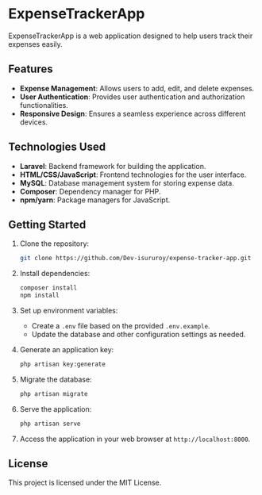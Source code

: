 # ExpenseTrackerApp

ExpenseTrackerApp is a web application designed to help users track their expenses easily.

## Features

- **Expense Management**: Allows users to add, edit, and delete expenses.
- **User Authentication**: Provides user authentication and authorization functionalities.
- **Responsive Design**: Ensures a seamless experience across different devices.

## Technologies Used

- **Laravel**: Backend framework for building the application.
- **HTML/CSS/JavaScript**: Frontend technologies for the user interface.
- **MySQL**: Database management system for storing expense data.
- **Composer**: Dependency manager for PHP.
- **npm/yarn**: Package managers for JavaScript.

## Getting Started

1. Clone the repository:

    ```bash
    git clone https://github.com/Dev-isururoy/expense-tracker-app.git
    ```

2. Install dependencies:

    ```bash
    composer install
    npm install
    ```

3. Set up environment variables:

    - Create a `.env` file based on the provided `.env.example`.
    - Update the database and other configuration settings as needed.

4. Generate an application key:

    ```bash
    php artisan key:generate
    ```

5. Migrate the database:

    ```bash
    php artisan migrate
    ```

6. Serve the application:

    ```bash
    php artisan serve
    ```

7. Access the application in your web browser at `http://localhost:8000`.

## License

This project is licensed under the MIT License.
